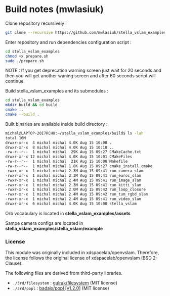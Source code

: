 # Build notes (mwlasiuk)

Clone repository recursively : 
``` sh
git clone --recursive https://github.com/mwlasiuk/stella_vslam_examples.git
```

Enter repository and run dependencies configuration script :
``` sh
cd stella_vslam_examples
chmod +x prepare.sh
sudo ./prepare.sh
```

NOTE : If you get deprecation warning screen just wait for 20 seconds and then you will get another waning screen and after 60 seconds script will continue.

Build stella_vslam_examples and its submodules :
``` sh
cd stella_vslam_examples
mkdir build && cd build
cmake ..
cmake --build .
```

Built binaries are available inside build directory :
``` sh
michal@LAPTOP-20I7RCHU:~/stella_vslam_examples/build$ ls -lah
total 16M
drwxr-xr-x  4 michal michal 4.0K Aug 15 10:00 .
drwxr-xr-x  8 michal michal 4.0K Aug 15 10:10 ..
-rw-r--r--  1 michal michal  29K Aug 15 09:27 CMakeCache.txt
drwxr-xr-x 12 michal michal 4.0K Aug 15 10:01 CMakeFiles
-rw-r--r--  1 michal michal  21K Aug 15 10:00 Makefile
-rw-r--r--  1 michal michal 1.8K Aug 15 09:27 cmake_install.cmake
-rwxr-xr-x  1 michal michal 2.3M Aug 15 09:41 run_camera_slam
-rwxr-xr-x  1 michal michal 2.3M Aug 15 09:41 run_euroc_slam
-rwxr-xr-x  1 michal michal 2.4M Aug 15 09:41 run_image_slam
-rwxr-xr-x  1 michal michal 2.3M Aug 15 09:41 run_kitti_slam
-rwxr-xr-x  1 michal michal 2.0M Aug 15 09:42 run_loop_closure
-rwxr-xr-x  1 michal michal 2.4M Aug 15 09:42 run_tum_rgbd_slam
-rwxr-xr-x  1 michal michal 2.4M Aug 15 09:41 run_video_slam
drwxr-xr-x  6 michal michal 4.0K Aug 15 10:00 stella_vslam
```

Orb vocabulary is located in __stella_vslam_examples/assets__

Sampe camera configs are located in __stella_vslam_examples/stella_vslam/example__


### License

This module was originally included in xdspacelab/openvslam. Therefore, the license follows the original license of xdspacelab/openvslam (BSD 2-Clause).

The following files are derived from third-party libraries.

- `./3rd/filesystem` : [gulrak/filesystem](https://github.com/gulrak/filesystem) (MIT license)
- `./3rd/popl` : [badaix/popl \[v1.2.0\]](https://github.com/badaix/popl) (MIT license)
